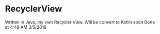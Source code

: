 # RecyclerView
Written in Java, my own Recycler View. Will be convert to Kotlin soon
Done at 4:49 AM 3/5/2019
